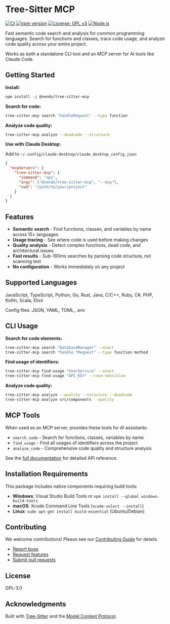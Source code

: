 # Tree-Sitter MCP

[![CI](https://github.com/nendotools/tree-sitter-mcp/actions/workflows/ci.yml/badge.svg)](https://github.com/nendotools/tree-sitter-mcp/actions/workflows/ci.yml)
[![npm version](https://badge.fury.io/js/%40nendo%2Ftree-sitter-mcp.svg)](https://www.npmjs.com/package/@nendo/tree-sitter-mcp)
[![License: GPL v3](https://img.shields.io/badge/License-GPLv3-blue.svg)](https://www.gnu.org/licenses/gpl-3.0)
[![Node.js](https://img.shields.io/badge/node-%3E%3D18.0.0-brightgreen)](https://nodejs.org/)

Fast semantic code search and analysis for common programming languages. Search for functions and classes, trace code usage, and analyze code quality across your entire project.

Works as both a standalone CLI tool and an MCP server for AI tools like Claude Code.

## Getting Started

**Install:**

```bash
npm install -g @nendo/tree-sitter-mcp
```

**Search for code:**

```bash
tree-sitter-mcp search "handleRequest" --type function
```

**Analyze code quality:**

```bash
tree-sitter-mcp analyze --deadcode --structure
```

**Use with Claude Desktop:**

Add to `~/.config/claude-desktop/claude_desktop_config.json`:

```json
{
  "mcpServers": {
    "tree-sitter-mcp": {
      "command": "npx",
      "args": ["@nendo/tree-sitter-mcp", "--mcp"],
      "cwd": "/path/to/your/project"
    }
  }
}
```

## Features

- **Semantic search** - Find functions, classes, and variables by name across 15+ languages
- **Usage tracing** - See where code is used before making changes
- **Quality analysis** - Detect complex functions, dead code, and architectural issues
- **Fast results** - Sub-100ms searches by parsing code structure, not scanning text
- **No configuration** - Works immediately on any project

## Supported Languages

JavaScript, TypeScript, Python, Go, Rust, Java, C/C++, Ruby, C#, PHP, Kotlin, Scala, Elixir

Config files: JSON, YAML, TOML, .env

## CLI Usage

**Search for code elements:**

```bash
tree-sitter-mcp search "DatabaseManager" --exact
tree-sitter-mcp search "handle.*Request" --type function method
```

**Find usage of identifiers:**

```bash
tree-sitter-mcp find-usage "UserService" --exact
tree-sitter-mcp find-usage "API_KEY" --case-sensitive
```

**Analyze code quality:**

```bash
tree-sitter-mcp analyze --quality --structure --deadcode
tree-sitter-mcp analyze src/components --quality
```

## MCP Tools

When used as an MCP server, provides these tools for AI assistants:

- `search_code` - Search for functions, classes, variables by name
- `find_usage` - Find all usages of identifiers across the project
- `analyze_code` - Comprehensive code quality and structure analysis

See the [full documentation](docs/) for detailed API reference.

## Installation Requirements

This package includes native components requiring build tools:

- **Windows**: Visual Studio Build Tools or `npm install --global windows-build-tools`
- **macOS**: Xcode Command Line Tools (`xcode-select --install`)
- **Linux**: `sudo apt-get install build-essential` (Ubuntu/Debian)

## Contributing

We welcome contributions! Please see our [Contributing Guide](CONTRIBUTING.md) for details.

- [Report bugs](https://github.com/nendotools/tree-sitter-mcp/issues)
- [Request features](https://github.com/nendotools/tree-sitter-mcp/issues)
- [Submit pull requests](https://github.com/nendotools/tree-sitter-mcp/pulls)

## License

GPL-3.0

## Acknowledgments

Built with [Tree-Sitter](https://tree-sitter.github.io/tree-sitter/) and the [Model Context Protocol](https://modelcontextprotocol.io).

